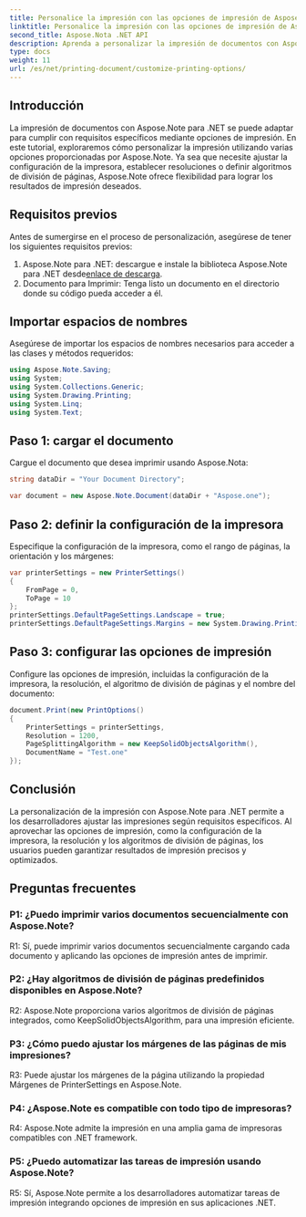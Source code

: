 ```yaml
---
title: Personalice la impresión con las opciones de impresión de Aspose.Note
linktitle: Personalice la impresión con las opciones de impresión de Aspose.Note
second_title: Aspose.Nota .NET API
description: Aprenda a personalizar la impresión de documentos con Aspose.Note para .NET. Ajuste la configuración para obtener impresiones óptimas.
type: docs
weight: 11
url: /es/net/printing-document/customize-printing-options/
---
```

## Introducción

La impresión de documentos con Aspose.Note para .NET se puede adaptar para cumplir con requisitos específicos mediante opciones de impresión. En este tutorial, exploraremos cómo personalizar la impresión utilizando varias opciones proporcionadas por Aspose.Note. Ya sea que necesite ajustar la configuración de la impresora, establecer resoluciones o definir algoritmos de división de páginas, Aspose.Note ofrece flexibilidad para lograr los resultados de impresión deseados.

## Requisitos previos

Antes de sumergirse en el proceso de personalización, asegúrese de tener los siguientes requisitos previos:

1.  Aspose.Note para .NET: descargue e instale la biblioteca Aspose.Note para .NET desde[enlace de descarga](https://releases.aspose.com/note/net/).
2. Documento para Imprimir: Tenga listo un documento en el directorio donde su código pueda acceder a él.

## Importar espacios de nombres

Asegúrese de importar los espacios de nombres necesarios para acceder a las clases y métodos requeridos:

```csharp
using Aspose.Note.Saving;
using System;
using System.Collections.Generic;
using System.Drawing.Printing;
using System.Linq;
using System.Text;
```

## Paso 1: cargar el documento

Cargue el documento que desea imprimir usando Aspose.Nota:

```csharp
string dataDir = "Your Document Directory";

var document = new Aspose.Note.Document(dataDir + "Aspose.one");

```

## Paso 2: definir la configuración de la impresora

Especifique la configuración de la impresora, como el rango de páginas, la orientación y los márgenes:

```csharp
var printerSettings = new PrinterSettings()
{
    FromPage = 0,
    ToPage = 10
};
printerSettings.DefaultPageSettings.Landscape = true;
printerSettings.DefaultPageSettings.Margins = new System.Drawing.Printing.Margins(50, 50, 150, 50);
```

## Paso 3: configurar las opciones de impresión

Configure las opciones de impresión, incluidas la configuración de la impresora, la resolución, el algoritmo de división de páginas y el nombre del documento:

```csharp
document.Print(new PrintOptions()
{
    PrinterSettings = printerSettings,
    Resolution = 1200,
    PageSplittingAlgorithm = new KeepSolidObjectsAlgorithm(),
    DocumentName = "Test.one"
});
```

## Conclusión

La personalización de la impresión con Aspose.Note para .NET permite a los desarrolladores ajustar las impresiones según requisitos específicos. Al aprovechar las opciones de impresión, como la configuración de la impresora, la resolución y los algoritmos de división de páginas, los usuarios pueden garantizar resultados de impresión precisos y optimizados.

## Preguntas frecuentes

### P1: ¿Puedo imprimir varios documentos secuencialmente con Aspose.Note?

R1: Sí, puede imprimir varios documentos secuencialmente cargando cada documento y aplicando las opciones de impresión antes de imprimir.

### P2: ¿Hay algoritmos de división de páginas predefinidos disponibles en Aspose.Note?

R2: Aspose.Note proporciona varios algoritmos de división de páginas integrados, como KeepSolidObjectsAlgorithm, para una impresión eficiente.

### P3: ¿Cómo puedo ajustar los márgenes de las páginas de mis impresiones?

R3: Puede ajustar los márgenes de la página utilizando la propiedad Márgenes de PrinterSettings en Aspose.Note.

### P4: ¿Aspose.Note es compatible con todo tipo de impresoras?

R4: Aspose.Note admite la impresión en una amplia gama de impresoras compatibles con .NET framework.

### P5: ¿Puedo automatizar las tareas de impresión usando Aspose.Note?

R5: Sí, Aspose.Note permite a los desarrolladores automatizar tareas de impresión integrando opciones de impresión en sus aplicaciones .NET.